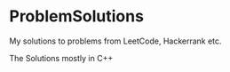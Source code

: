 # ProblemSolutions
My solutions to problems from LeetCode, Hackerrank etc.

The Solutions mostly in C++ 
